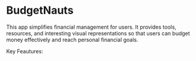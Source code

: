 # BudgetNauts
This app simplifies financial management for users.  It provides tools, resources, and interesting visual representations so that users can budget money effectively and reach personal financial goals. 

Key Feautures:


